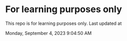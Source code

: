 # For learning purposes only
This repo is for learning purposes only.
Last updated at

Monday, September 4, 2023 9:04:50 AM

